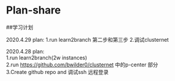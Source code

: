 # Plan-share
##学习计划

2020.4.29
plan:
1.run learn2branch 第二步和第三步
2.调试clusternet

2020.4.28
plan:  
1.run learn2branch(2w instances)  
2.run  https://github.com/bwilder0/clusternet 中的p-center 部分  
3.Create github repo and 调试ssh 远程登录
